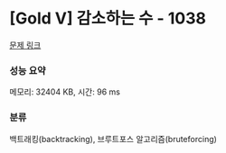 # [Gold V] 감소하는 수 - 1038 

[문제 링크](https://www.acmicpc.net/problem/1038) 

### 성능 요약

메모리: 32404 KB, 시간: 96 ms

### 분류

백트래킹(backtracking), 브루트포스 알고리즘(bruteforcing)

